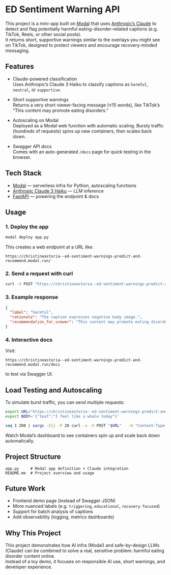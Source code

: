 # ED Sentiment Warning API

This project is a mini-app built on [Modal](https://modal.com/) that uses [Anthropic’s Claude](https://docs.anthropic.com/) to detect and flag potentially harmful eating-disorder–related captions (e.g. TikTok, Reels, or other social posts).  
It returns short, supportive warnings similar to the overlays you might see on TikTok, designed to protect viewers and encourage recovery-minded messaging.

## Features

- Claude-powered classification  
  Uses Anthropic’s Claude 3 Haiku to classify captions as `harmful`, `neutral`, or `supportive`.

- Short supportive warnings  
  Returns a very short viewer-facing message (≤15 words), like TikTok’s “This content may promote eating disorders.”

- Autoscaling on Modal  
  Deployed as a Modal web function with automatic scaling. Bursty traffic (hundreds of requests) spins up new containers, then scales back down.

- Swagger API docs  
  Comes with an auto-generated `/docs` page for quick testing in the browser.

## Tech Stack

- [Modal](https://modal.com/) — serverless infra for Python, autoscaling functions  
- [Anthropic Claude 3 Haiku](https://docs.anthropic.com/) — LLM inference  
- [FastAPI](https://fastapi.tiangolo.com/) — powering the endpoint & docs  

## Usage

### 1. Deploy the app
```bash
modal deploy app.py
```

This creates a web endpoint at a URL like:

```
https://christineastoria--ed-sentiment-warnings-predict-and-recommend.modal.run/
```

### 2. Send a request with curl
```bash
curl -X POST "https://christineastoria--ed-sentiment-warnings-predict-and-recommend.modal.run/"   -H "Content-Type: application/json"   -d '{"text": "How to not feel like a whale today"}'
```

### 3. Example response
```json
{
  "label": "harmful",
  "rationale": "The caption expresses negative body image.",
  "recommendation_for_viewer": "This content may promote eating disorders"
}
```

### 4. Interactive docs
Visit:
```
https://christineastoria--ed-sentiment-warnings-predict-and-recommend.modal.run/docs
```
to test via Swagger UI.

## Load Testing and Autoscaling

To simulate burst traffic, you can send multiple requests:

```bash
export URL="https://christineastoria--ed-sentiment-warnings-predict-and-recommend.modal.run/"
export BODY='{"text":"I feel like a whale today"}'

seq 1 200 | xargs -I{} -P 20 curl -s -X POST "$URL"   -H "Content-Type: application/json"   -d "$BODY" >/dev/null
```

Watch Modal’s dashboard to see containers spin up and scale back down automatically.

## Project Structure
```
app.py     # Modal app definition + Claude integration
README.me  # Project overview and usage
```

## Future Work
- Frontend demo page (instead of Swagger JSON)  
- More nuanced labels (e.g. `triggering`, `educational`, `recovery-focused`)  
- Support for batch analysis of captions  
- Add observability (logging, metrics dashboards)

## Why This Project
This project demonstrates how AI infra (Modal) and safe-by-design LLMs (Claude) can be combined to solve a real, sensitive problem: harmful eating disorder content online.  
Instead of a toy demo, it focuses on responsible AI use, short warnings, and developer experience.
